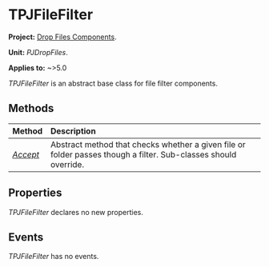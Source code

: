# TPJFileFilter

**Project:** [Drop Files Components](../API.md).

**Unit:** _PJDropFiles_.

**Applies to:** ~>5.0

_TPJFileFilter_ is an abstract base class for file filter components.

## Methods

| Method | Description |
|:-------|:------------|
| _[Accept](./TPJFileFilter-Accept.md)_ | Abstract method that checks whether a given file or folder passes though a filter. Sub-classes should override. |

## Properties

_TPJFileFilter_ declares no new properties.

## Events

_TPJFileFilter_ has no events.
